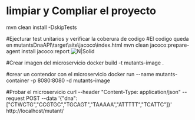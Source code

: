 # limpiar y Compliar el proyecto
mvn clean install -DskipTests							

#Ejecturar test unitarios y verificar la coberura de codigo
#El codigo queda en mutantsDnaAPI\target\site\jacoco\index.html
mvn clean jacoco:prepare-agent install jacoco:report
![N|Solid](https://raw.githubusercontent.com/santosvaldesm/MutantsDnaAPI_level2/blob/master/assets/Captura1.PNG)

#Crear imagen del microservicio	
docker build -t mutants-image .							

#crear un contendor con el microservicio
docker run --name mutants-container -p 8080:8080 -d mutants-image	

#Probar el microservicio 
curl --header "Content-Type: application/json" --request POST --data '{"dna":["CTWCTG","CCGTGC","TGCAGT","TAAAAA","ATTTTT","TCATTC"]}' http://localhost/mutant/